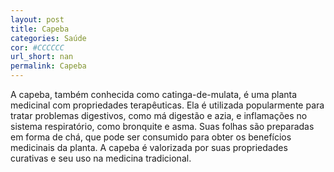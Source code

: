 ```yaml
---
layout: post
title: Capeba
categories: Saúde
cor: #CCCCCC
url_short: nan
permalink: Capeba
---
```

A capeba, também conhecida como catinga-de-mulata, é uma planta medicinal com propriedades terapêuticas. Ela é utilizada popularmente para tratar problemas digestivos, como má digestão e azia, e inflamações no sistema respiratório, como bronquite e asma. Suas folhas são preparadas em forma de chá, que pode ser consumido para obter os benefícios medicinais da planta. A capeba é valorizada por suas propriedades curativas e seu uso na medicina tradicional.
